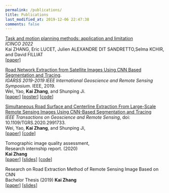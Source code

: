 ```yaml
---
permalink: /publications/
title: Publications
last_modified_at: 2019-12-06 22:47:38
comments: false
---
```

[Task and motion planning methods: application and limitation](assets/files/Task_and_motion_planning_methods__application_and_limitation_long_version.pdf)  
*ICINCO 2022*  
Kai ZHANG, Eric LUCET, Julien ALEXANDRE DIT SANDRETTO,Selma KCHIR, and David FILLIAT  
[[paper]](https://github.com/kai-zhang-er/kai-zhang-er.github.io/blob/main/assets/files/Task_and_motion_planning_methods__application_and_limitation_long_version.pdf)

[Road Network Extraction from Satellite Images Using CNN Based Segmentation and Tracing]( https://ieeexplore.ieee.org/abstract/document/8898565 ).  
*IGARSS 2019-2019 IEEE International Geoscience and Remote Sensing Symposium*. IEEE, 2019.   
Wei, Yao, **Kai Zhang**, and Shunping Ji.   
[[paper](https://weiyao1996.github.io/files/publications/IGARSS_2019.pdf)] [[poster](https://weiyao1996.github.io/files/publications/Poster_IGARSS_WEI-0802.pdf)] [[code](https://github.com/astro-ck/RoadTracer-M)]  

[Simultaneous Road Surface and Centerline Extraction From Large-Scale Remote Sensing Images Using CNN-Based Segmentation and Tracing]( https://ieeexplore.ieee.org/document/9094008 )  
*IEEE Transactions on Geoscience and Remote Sensing*, doi: 10.1109/TGRS.2020.2991733.   
Wei, Yao, **Kai Zhang**, and Shunping Ji,  
[[paper](https://weiyao1996.github.io/files/publications/TGRS_2020.pdf)] [[code]](https://github.com/astro-ck/Road-Extraction)  

Tomographic image quality assessment,  
Research internship report. (2020)   
**Kai Zhang**  
[[paper](assets/files/TomoIQA_report.pdf)] [[slides]](assets/files/TomoIQA_slides.pdf) [[code]](https://github.com/SummerOf15/TomoIQA)     

Research on Road Extraction Method of Remote Sensing Image Based on CNN   
Bachelor Thesis (2019) 
**Kai Zhang**  
[[paper](assets/files/bachelor_thesis.pdf)] [[slides]](assets/files/bachelor_report.pdf)   


